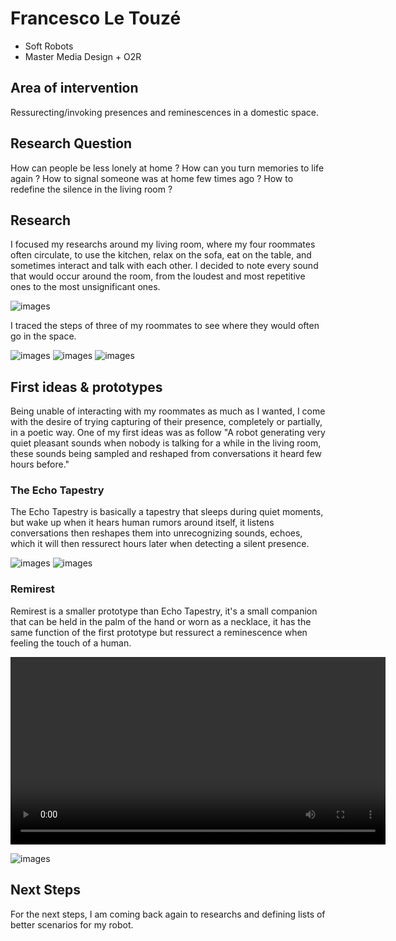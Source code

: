 # Francesco Le Touzé
- Soft Robots
- Master Media Design + O2R

## Area of intervention

Ressurecting/invoking presences and reminescences in a domestic space.


## Research Question

How can people be less lonely at home ?
How can you turn memories to life again ? 
How to signal someone was at home few times ago ?
How to redefine the silence in the living room ? 


## Research
I focused my researchs around my living room, where my four roommates often circulate, to use the kitchen, relax on the sofa, eat on the table, and sometimes interact and talk with each other. I decided to note every sound that would occur around the room, from the loudest and most repetitive ones to the most unsignificant ones. 

![images](images/soundslist.jpg)

I traced the steps of three of my roommates to see where they would often go in the space.

![images](images/Adamamoves.jpg)
![images](images/Luizmoves.jpg)
![images](images/Maximemoves.jpg)


## First ideas & prototypes
Being unable of interacting with my roommates as much as I wanted, I come with the desire of trying capturing of their presence, completely or partially, in a poetic way.
One of my first ideas was as follow "A robot generating very quiet pleasant sounds when nobody is talking for a while in the living room, these sounds being sampled and reshaped from conversations it heard few hours before."


### The Echo Tapestry
The Echo Tapestry is basically a tapestry that sleeps during quiet moments, but wake up when it hears human rumors around itself, it listens conversations then reshapes them into unrecognizing sounds, echoes, which it will then ressurect hours later when detecting a silent presence. 

![images](images/prototype_TheEchoTap.jpg)
![images](images/Storyboard_TheEchoTap.png)


### Remirest
Remirest is a smaller prototype than Echo Tapestry, it's a small companion that can be held in the palm of the hand or worn as a necklace, it has the same function of the first prototype but ressurect a reminescence when feeling the touch of a human. 

<video width="600" controls>
  <source src="images/AudioConcept.mp4." type="video/mp4">
</video>

![images](images/Storyboard_Remirest.png)


## Next Steps
For the next steps, I am coming back again to researchs and defining lists of better scenarios for my robot. 